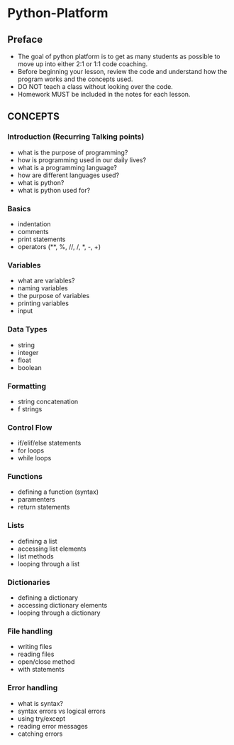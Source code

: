 # Python-Platform

## Preface

- The goal of python platform is to get as many students as possible to move up into either 2:1 or 1:1 code coaching.
- Before beginning your lesson, review the code and understand how the program works and the concepts used.
- DO NOT teach a class without looking over the code.
- Homework MUST be included in the notes for each lesson.

## CONCEPTS

### Introduction (Recurring Talking points)

- what is the purpose of programming?
- how is programming used in our daily lives?
- what is a programming language?
- how are different languages used?
- what is python?
- what is python used for?

### Basics

- indentation
- comments
- print statements
- operators (\*\*, %, //, /, \*, -, +)

### Variables

- what are variables?
- naming variables
- the purpose of variables
- printing variables
- input

### Data Types

- string
- integer
- float
- boolean

### Formatting

- string concatenation
- f strings

### Control Flow

- if/elif/else statements
- for loops
- while loops

### Functions

- defining a function (syntax)
- paramenters
- return statements

### Lists

- defining a list
- accessing list elements
- list methods
- looping through a list

### Dictionaries

- defining a dictionary
- accessing dictionary elements
- looping through a dictionary

### File handling

- writing files
- reading files
- open/close method
- with statements

### Error handling

- what is syntax?
- syntax errors vs logical errors
- using try/except
- reading error messages
- catching errors
